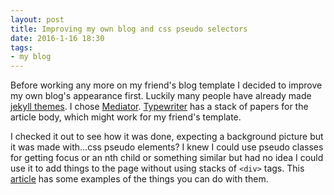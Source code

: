 ```yaml
---
layout: post
title: Improving my own blog and css pseudo selectors
date: 2016-1-16 18:30
tags:
- my blog
---
```


Before working any more on my friend's blog template I decided to improve my own blog's appearance first. Luckily many people have already made [jekyll themes](http://jekyllthemes.org/). I chose [Mediator](http://jekyllthemes.org/themes/mediator/). [Typewriter](http://jekyllthemes.org/themes/typewriter/) has a stack of papers for the article body, which might work for my friend's template. 

I checked it out to see how it was done, expecting a background picture but it was made with...css pseudo elements? I knew I could use pseudo classes for getting focus or an nth child  or something similar but had no idea I could use it to add things to the page without using stacks of `<div>` tags. This [article](https://css-tricks.com/pseudo-element-roundup/) has some examples of the things you can do with them. 

